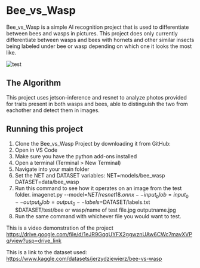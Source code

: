 # Bee_vs_Wasp

Bee_vs_Wasp is a simple AI recognition project that is used to differentiate between bees and wasps in pictures. This project does only currently differentiate between wasps and bees with hornets and other similar insects being labeled under bee or wasp depending on which one it looks the most like.

![test](https://github.com/user-attachments/assets/d0156474-0088-413f-a743-a38effebdda2)

## The Algorithm

This project uses jetson-inference and resnet to analyze photos provided for traits present in both wasps and bees, able to distinguish the two from eachother and detect them in images.

## Running this project

1. Clone the Bee_vs_Wasp Project by downloading it from GitHub:
2. Open in VS Code
3. Make sure you have the python add-ons installed
4. Open a terminal (Terminal > New Terminal)
5. Navigate into your main folder
6. Set the NET and DATASET variables:
  NET=models/bee_wasp
  DATASET=data/bee_wasp
7. Run this command to see how it operates on an image from the test folder.
      imagenet.py --model=$NET/resnet18.onnx --input_blob=input_0 --output_blob=output_0 --    labels=$DATASET/labels.txt $DATASET/test/bee or wasp/name of test file.jpg outputname.jpg
8. Run the same command with whichever file you would want to test.

This is a video demonstration of the project
https://drive.google.com/file/d/1eJR9GqqUYFX2ggwznUAw6CWc7mavXVPq/view?usp=drive_link

This is a link to the dataset used:
https://www.kaggle.com/datasets/jerzydziewierz/bee-vs-wasp


